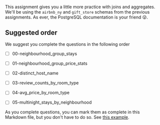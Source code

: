 # 

This assignment gives you a little more practice with joins and aggregates.
We'll be using the `airbnb_ny` and `gift_store` schemas from the previous
assignments.
As ever, the PostgreSQL documentation is your friend 😜.


## Suggested order

We suggest you complete the questions in the following order

- [ ] 00-neighbourhood_group_stays
- [ ] 01-neighbourhood_group_price_stats
- [ ] 02-distinct_host_name
- [ ] 03-review_counts_by_room_type
- [ ] 04-avg_price_by_room_type
- [ ] 05-multinight_stays_by_neighbourhood


As you complete questions, you can mark them as complete
in this Markdown file,  but you don't have to do so.
See [this example](https://github.blog/2014-04-28-task-lists-in-all-markdown-documents/).

